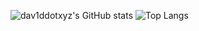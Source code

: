 ![dav1ddotxyz's GitHub stats](https://github-readme-stats.vercel.app/api?username=dav1d9&show_icons=true&theme=dark)
![Top Langs](https://github-readme-stats.vercel.app/api/top-langs/?username=dav1d9&layout=compact&theme=dark)
